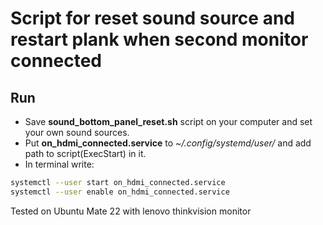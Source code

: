 # Script for reset sound source and restart plank when second monitor connected


## Run 
* Save **sound_bottom_panel_reset.sh** script on your computer and set your own sound sources.
* Put **on_hdmi_connected.service** to *~/.config/systemd/user/* and add path to script(ExecStart) in it.
* In terminal write:
```bash
systemctl --user start on_hdmi_connected.service
systemctl --user enable on_hdmi_connected.service
```
Tested on Ubuntu Mate 22 with lenovo thinkvision monitor